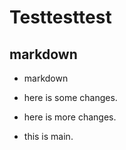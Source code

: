 # Testtesttest
## markdown
- markdown
- here is some changes. 
- here is more changes.

- this is main.